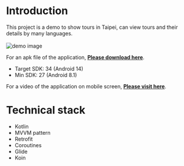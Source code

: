 # Introduction
This project is a demo to show tours in Taipei, can view tours and their details by many languages.</br></br>
![demo image](https://i.imgur.com/PlyX6OM.png)

For an apk file of the application, [**Please download here**](https://drive.google.com/file/d/1ERuVVpecehWPibR56W8hT3P16vfwQADt/view?usp=sharing).</br>
- Target SDK: 34 (Android 14)
- Min SDK: 27 (Android 8.1)

For a video of the application on mobile screen, [**Please visit here**](https://youtube.com/shorts/RNcjd-vEVYc?feature=share).</br>

# Technical stack
- Kotlin
- MVVM pattern
- Retrofit
- Coroutines
- Glide
- Koin
